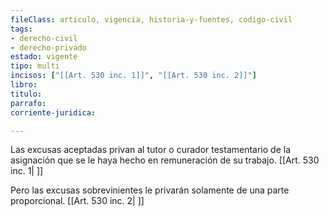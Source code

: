 ```yaml
---
fileClass: articulo, vigencia, historia-y-fuentes, codigo-civil
tags:
- derecho-civil
- derecho-privado
estado: vigente
tipo: multi
incisos: ["[[Art. 530 inc. 1]]", "[[Art. 530 inc. 2]]"]
libro:
titulo:
parrafo:
corriente-juridica:

---
```

Las excusas aceptadas privan al tutor o curador testamentario de la asignación que se le haya hecho en remuneración de su trabajo. [[Art. 530 inc. 1| ]]

Pero las excusas sobrevinientes le privarán solamente de una parte proporcional. [[Art. 530 inc. 2| ]]